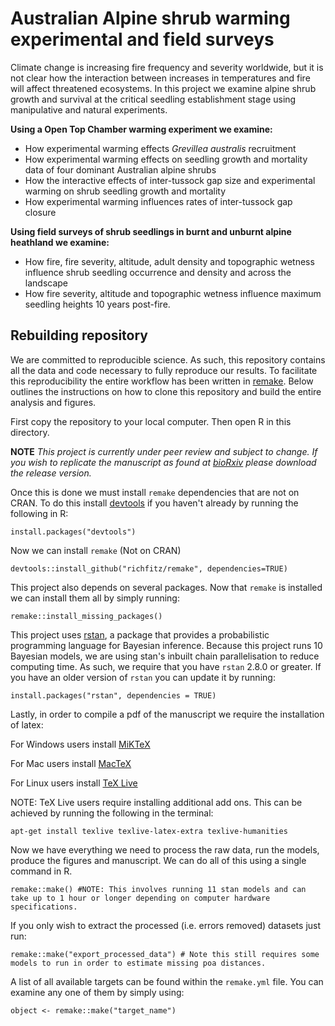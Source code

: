 # Australian Alpine shrub warming experimental and field surveys
Climate change is increasing fire frequency and severity worldwide, but it is not clear how the interaction between increases in temperatures and fire will affect threatened ecosystems. In this project we examine alpine shrub growth and survival at the critical seedling establishment stage using manipulative and natural experiments.

**Using a Open Top Chamber warming experiment we examine:**
* How experimental warming effects *Grevillea australis* recruitment
* How experimental warming effects on seedling growth and mortality data of four dominant Australian alpine shrubs
* How the interactive effects of inter-tussock gap size and experimental warming on shrub seedling growth and mortality
* How experimental warming influences rates of inter-tussock gap closure

**Using field surveys of shrub seedlings in burnt and unburnt alpine heathland we examine:**
* How fire, fire severity, altitude, adult density and topographic wetness influence shrub seedling occurrence and density and across the landscape
* How fire severity, altitude and topographic wetness influence maximum seedling heights 10 years post-fire.

## Rebuilding repository
We are committed to reproducible science. As such, this repository contains all the data and code necessary to fully reproduce our results. To facilitate this reproducibility the entire workflow has been written in [remake](https://github.com/richfitz/remake). Below outlines the instructions on how to clone this repository and build the entire analysis and figures.

First copy the repository to your local computer. Then open R in this directory.

**NOTE** *This project is currently under peer review and subject to change. If you wish to replicate the manuscript as found at [bioRxiv](http://biorxiv.org/content/early/2016/03/16/043919) please download the release version.*

Once this is done we must install `remake` dependencies that are not on CRAN.
To do this install [devtools](https://github.com/hadley/devtools) if you haven't already by running the following in R:
```
install.packages("devtools")
```
Now we can install `remake` (Not on CRAN)
```
devtools::install_github("richfitz/remake", dependencies=TRUE)
```

This project also depends on several packages. Now that `remake` is installed we can install them all by simply running:

```
remake::install_missing_packages()
```
This project uses [rstan](https://github.com/stan-dev/rstan/wiki/RStan-Getting-Started), a package that provides a probabilistic programming language for Bayesian inference. Because this project runs 10 Bayesian models, we are using stan's inbuilt chain parallelisation to reduce computing time. As such, we require that you have `rstan` 2.8.0 or greater. If you have an older version of `rstan` you can update it by running:
```
install.packages("rstan", dependencies = TRUE)
```
Lastly, in order to compile a pdf of the manuscript we require the installation of latex:

For Windows users install [MiKTeX](http://miktex.org/download)

For Mac users install [MacTeX](https://tug.org/mactex/mactex-download.html)

For Linux users install [TeX Live](https://www.tug.org/texlive/quickinstall.html)

NOTE: TeX Live users require installing additional add ons. This can be achieved by running the following in the terminal:
```
apt-get install texlive texlive-latex-extra texlive-humanities
```
Now we have everything we need to process the raw data, run the models, produce the figures and manuscript. We can do all of this using a single command in R.

```
remake::make() #NOTE: This involves running 11 stan models and can take up to 1 hour or longer depending on computer hardware specifications.
```

If you only wish to extract the processed (i.e. errors removed) datasets just run:

```
remake::make("export_processed_data") # Note this still requires some models to run in order to estimate missing poa distances.
```

A list of all available targets can be found within the `remake.yml` file. You can examine any one of them by simply using:

```
object <- remake::make("target_name")
```


